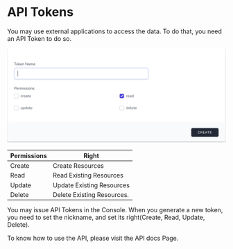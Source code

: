 # API Tokens

You may use external applications to access the data. To do that,
you need an API Token to do so.

![alt text](../assets/new_api_token.png)

| Permissions      | Right                       |
| ---------------- | --------------------------- |
| Create           | Create Resources            |
| Read             | Read Existing Resources     |
| Update           | Update Existing Resources   |
| Delete           | Delete Existing Resources.  |

You may issue API Tokens in the Console. When you generate a new token,
you need to set the nickname, and set its right(Create, Read, Update, Delete).



To know how to use the API, please visit the API docs Page.


